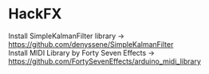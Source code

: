 # HackFX

Install SimpleKalmanFilter library -> https://github.com/denyssene/SimpleKalmanFilter  
Install MIDI Library by Forty Seven Effects -> https://github.com/FortySevenEffects/arduino_midi_library
